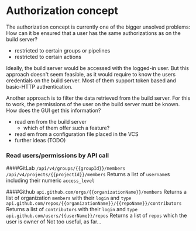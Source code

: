 # Authorization concept

The authorization concept is currently one of the bigger unsolved problems:
How can it be ensured that a user has the same authorizations as on the build server?

* restricted to certain groups or pipelines
* restricted to certain actions

Ideally, the build server would be accessed with the logged-in user. 
But this approach doesn't seem feasible, as it would require to know the users credentials on the build server.
Most of them support token based and basic-HTTP authentication.

Another approach is to filter the data retrieved from the build server.
For this to work, the permissions of the user on the build server must be known.
How does the GUI get this information?

* read em from the build server
  * which of them offer such a feature?
* read em from a configuration file placed in the VCS
* further ideas (TODO)

### Read users/permissions by API call

####GitLab
`/api/v4/groups/{{groupId}}/members`
`/api/v4/projects/{{projectId}}/members`
Returns a list of `username`s including their numeric `access_level`

####Github
`api.github.com/orgs/{{organizationName}}/members`
Returns a list of organization `members` with their `login` and `type`
`api.github.com/repos/{{organizationName}}/{{repoName}}/contributors` 
Returns a list of `contributors` with their `login` and `type`
`api.github.com/users/{{userName}}/repos`
Returns a list of `repos` which the user is owner of
Not too useful, as far...